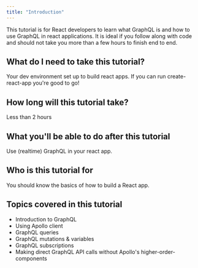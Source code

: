 ```yaml
---
title: "Introduction"
---
```


This tutorial is for React developers to learn what GraphQL is and how to use GraphQL in react applications.
It is ideal if you follow along with code and should not take you more than a few hours to finish end to end.

## What do I need to take this tutorial?
Your dev environment set up to build react apps. If you can run create-react-app you're good to go!

## How long will this tutorial take?
Less than 2 hours

## What you'll be able to do after this tutorial
Use (realtime) GraphQL in your react app.

## Who is this tutorial for
You should know the basics of how to build a React app.

## Topics covered in this tutorial
- Introduction to GraphQL
- Using Apollo client
- GraphQL queries
- GraphQL mutations & variables
- GraphQL subscriptions
- Making direct GraphQL API calls without Apollo's higher-order-components